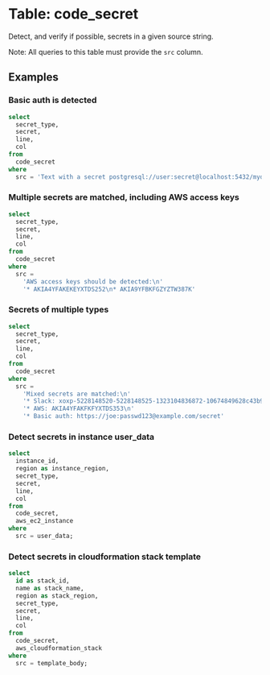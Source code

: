 # Table: code_secret

Detect, and verify if possible, secrets in a given source string.

Note: All queries to this table must provide the `src` column.

## Examples

### Basic auth is detected

```sql
select
  secret_type,
  secret,
  line,
  col
from
  code_secret
where
  src = 'Text with a secret postgresql://user:secret@localhost:5432/mydb.'
```

### Multiple secrets are matched, including AWS access keys

```sql
select
  secret_type,
  secret,
  line,
  col
from
  code_secret
where
  src =
    'AWS access keys should be detected:\n'
    '* AKIA4YFAKEKEYXTDS252\n* AKIA9YFBKFGZYZTW387K'
```

### Secrets of multiple types

```sql
select
  secret_type,
  secret,
  line,
  col
from
  code_secret
where
  src =
    'Mixed secrets are matched:\n'
    '* Slack: xoxp-5228148520-5228148525-1323104836872-10674849628c43b9d4b4660f7f9a7b65\n'
    '* AWS: AKIA4YFAKFKFYXTDS353\n'
    '* Basic auth: https://joe:passwd123@example.com/secret'
```

### Detect secrets in instance user_data

```sql
select
  instance_id,
  region as instance_region,
  secret_type,
  secret,
  line,
  col
from
  code_secret,
  aws_ec2_instance
where
  src = user_data;
```

### Detect secrets in cloudformation stack template

```sql
select
  id as stack_id,
  name as stack_name,
  region as stack_region,
  secret_type,
  secret,
  line,
  col
from
  code_secret,
  aws_cloudformation_stack
where
  src = template_body;
```
